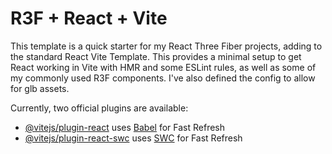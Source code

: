 # R3F + React + Vite

This template is a quick starter for my React Three Fiber projects, adding to the standard React Vite Template.
This provides a minimal setup to get React working in Vite with HMR and some ESLint rules, as well as some of my commonly used R3F components.
I've also defined the config to allow for glb assets.

Currently, two official plugins are available:

- [@vitejs/plugin-react](https://github.com/vitejs/vite-plugin-react/blob/main/packages/plugin-react/README.md) uses [Babel](https://babeljs.io/) for Fast Refresh
- [@vitejs/plugin-react-swc](https://github.com/vitejs/vite-plugin-react-swc) uses [SWC](https://swc.rs/) for Fast Refresh
